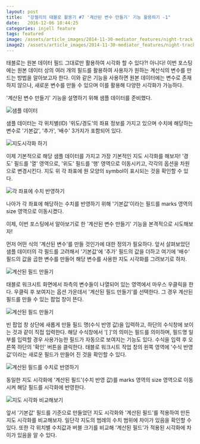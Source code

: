 ```yaml
---
layout: post
title:  "강젤리의 태블로 활용기 #7 '계산된 변수 만들기' 기능 활용하기 -1"
date:   2016-12-06 10:44:25
categories: injell feature
tags: featured
image: /assets/article_images/2014-11-30-mediator_features/night-track.JPG
image2: /assets/article_images/2014-11-30-mediator_features/night-track-mobile.JPG
---
```


태블로는 원본 데이터 필드 그대로만 활용하여 시각화 할 수 있다?! 아니다!
이번 포스팅에는 원본 데이터 상의 여러 개의 필드를 활용하여 사용자가 원하는 계산식의 변수를 만드는 방법을 알아보고자 한다. 이와 같은 기능을 사용하면 원본 데이터에는 변수로 존재하지 않으나, 새로운 변수를 만들 수 있으며 이를 활용해 다양한 시각화가 가능하다.

'계산된 변수 만들기' 기능을 설명하기 위해 샘플 데이터를 준비했다.

![샘플 데이터](https://cloud.githubusercontent.com/assets/10662638/20994810/210fcb64-bd36-11e6-9074-8841a8e95b68.png)

샘플 데이터는 각 위치별(ID) '위도/경도'의 좌표 정보를 가지고 있으며 수치에 해당하는 변수로 '기본값', '추가', '배수' 3가지가 포함되어 있다.

![지도시각화 하기](https://cloud.githubusercontent.com/assets/10662638/20994908/d24b48e0-bd36-11e6-8a7f-10ac12bf9e29.png)

이제 기본적으로 해당 샘플 데이터를 가지고 가장 기본적인 지도 시각화를 해보자! '경도' 필드를 '열' 영역으로, '위도' 필드를 '행' 영역으로 이동시키고, 각각의 옵션을 차원으로 변경시킨다. 지도 위 각 좌표에 원 모양의 symbol이 표시되는 것을 확인할 수 있다.

![각 좌표에 수치 반영하기](https://cloud.githubusercontent.com/assets/10662638/20994963/2aa390c4-bd37-11e6-8f53-92eb068f3e73.png)

나아가 각 좌표에 해당하는 수치를 반영하기 위해 '기본값'이라는 필드를 marks 영역의 size 영역으로 이동시켰다.

이제, 이번 포스팅에서 알아보기로 한 '계산된 변수 만들기' 기능을 본격적으로 시도해보자!

먼저 어떤 식의 '계산된 변수'를 만들 것인가에 대한 정의가 필요하다. 앞서 살펴보았던 샘플 데이터의 각 필드를 고려해서 '기본값'에 '추가' 필드의 값을 더하고 여기에 '배수' 필드의 값을 곱한 변수를 만들어 해당 변수를 사용한 지도 시각화를 그려보기로 하자.

![계산된 필드 만들기](https://cloud.githubusercontent.com/assets/10662638/20995100/10490172-bd38-11e6-8a3e-07f8be452cbd.png)

태블로 워크시트 화면에서 좌측의 변수들이 나열되어 있는 영역에서 마우스 우클릭을 한다. 우클릭 후 보여지는 옵션 가운데서 '계산된 필드 만들기'를 선택한다. 그 경우 계산된 필드를 만들 수 있는 팝업 창이 뜬다.

![계산된 필드 만들기](https://cloud.githubusercontent.com/assets/10662638/20995211/dc197318-bd38-11e6-8d0a-46f693750ced.png)

빈 팝업 창 상단에 새롭게 만들 필드 명(수식 반영 값)을 입력하고, 하단의 수식창에 보이는 것과 같이 직접 입력한다. 해당 수식창에서 '[ ]'의 의미는 필드를 의미하며, 필드명 일부를 입력할 경우 사용가능한 필드가 자동으로 보여지는 기능도 있다. 수식을 입력 후 오른쪽 하단의 '확인' 버튼을 클릭한다. 태블로 워크시트 작업 창의 왼쪽 영역에 '수식 반영 값'이라는 새로운 필드가 만들어 진 것을 확인할 수 있다.

![계산된 필드를 수치로 반영하기](https://cloud.githubusercontent.com/assets/10662638/20995336/a526f9b0-bd39-11e6-879c-c58a0a7e9d66.png)

동일한 지도 시각화에 '계산된 필드'(수치 반영 값)를 marks 영역의 size 영역으로 이동시켜 해당 필드를 시각화에 반영한다.

![지도 시각화 비교해보기](https://cloud.githubusercontent.com/assets/10662638/20995483/bc839dec-bd3a-11e6-9c89-d5ece6a591d1.png)

앞서 '기본값' 필드를 기준으로 만들었던 지도 시각화와 '계산된 필드'를 적용하여 만든 지도 시각화를 비교해보자. 일단각 지도의 범례의 수치 범위에 차이가 있음을 확인할 수 있다. 또한 각 위치별 수치값과 버블 크기를 비교해 '계산된 필드'가 적용된 시각화에 차이가 있음을 알 수 있다.
